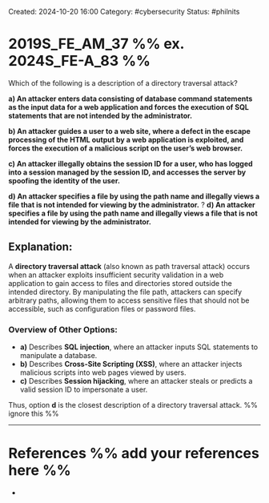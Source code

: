 Created: 2024-10-20 16:00
Category: #cybersecurity
Status: #philnits



# 2019S_FE_AM_37 %% ex. 2024S_FE-A_83 %%

Which of the following is a description of a directory traversal attack?

**a) An attacker enters data consisting of database command statements as the input data for a web application and forces the execution of SQL statements that are not intended by the administrator.**

**b) An attacker guides a user to a web site, where a defect in the escape processing of the HTML output by a web application is exploited, and forces the execution of a malicious script on the user’s web browser.**

**c) An attacker illegally obtains the session ID for a user, who has logged into a session managed by the session ID, and accesses the server by spoofing the identity of the user.**

**d) An attacker specifies a file by using the path name and illegally views a file that is not intended for viewing by the administrator.**
?
**d) An attacker specifies a file by using the path name and illegally views a file that is not intended for viewing by the administrator.**
## **Explanation:**

A **directory traversal attack** (also known as path traversal attack) occurs when an attacker exploits insufficient security validation in a web application to gain access to files and directories stored outside the intended directory. By manipulating the file path, attackers can specify arbitrary paths, allowing them to access sensitive files that should not be accessible, such as configuration files or password files.

### Overview of Other Options:

- **a)** Describes **SQL injection**, where an attacker inputs SQL statements to manipulate a database.
- **b)** Describes **Cross-Site Scripting (XSS)**, where an attacker injects malicious scripts into web pages viewed by users.
- **c)** Describes **Session hijacking**, where an attacker steals or predicts a valid session ID to impersonate a user.

Thus, option **d** is the closest description of a directory traversal attack.
%% ignore this %%
<!--SR:!2025-09-30,165,310-->
---









# References %% add your references here %%
- 